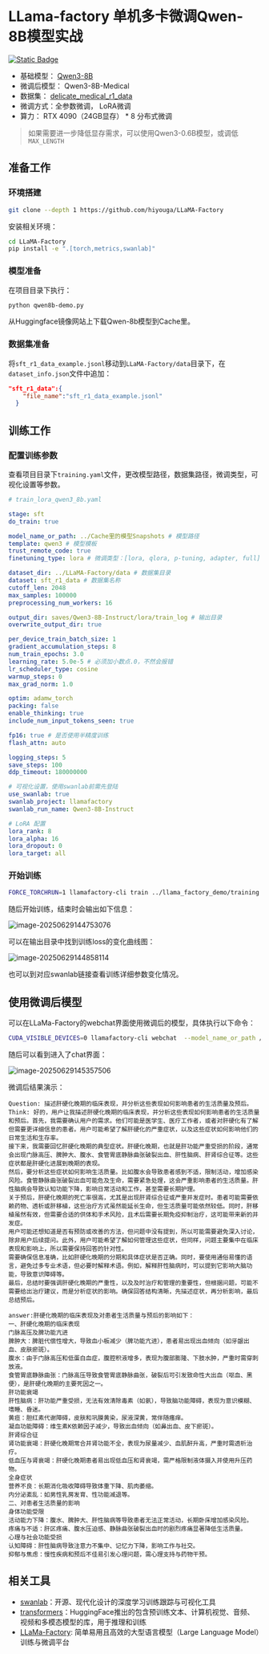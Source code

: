 # LLama-factory 单机多卡微调Qwen-8B模型实战

[![Static Badge](https://img.shields.io/badge/Visualize%20in%20-swanlab-brightgreen)](https://swanlab.cn/@bsjiaoao/Qwen3-8B_finetuned_lmfy_sft/runs/b192me996kdovyabh1o22)

- 基础模型： [Qwen3-8B](https://huggingface.co/Qwen/Qwen3-8B)
- 微调后模型： Qwen3-8B-Medical
- 数据集： [delicate_medical_r1_data](https://modelscope.cn/datasets/krisfu/delicate_medical_r1_data)
- 微调方式：全参数微调， LoRA微调
- 算力： RTX 4090（24GB显存） * 8 分布式微调

> 如果需要进一步降低显存需求，可以使用Qwen3-0.6B模型，或调低`MAX_LENGTH`

## 准备工作

### 环境搭建

```bash
git clone --depth 1 https://github.com/hiyouga/LLaMA-Factory
```

安装相关环境：

```bash
cd LLaMA-Factory
pip install -e ".[torch,metrics,swanlab]"
```

### 模型准备

在项目目录下执行：

```bash
python qwen8b-demo.py
```

从Huggingface镜像网站上下载Qwen-8b模型到Cache里。

### 数据集准备

将`sft_r1_data_example.jsonl`移动到`LLaMA-Factory/data`目录下，在`dataset_info.json`文件中追加：

```json
"sft_r1_data":{
    "file_name":"sft_r1_data_example.jsonl"
  }
```

## 训练工作

### 配置训练参数

查看项目目录下`training.yaml`文件，更改模型路径，数据集路径，微调类型，可视化设置等参数。

```yaml
# train_lora_qwen3_8b.yaml

stage: sft
do_train: true

model_name_or_path: ../Cache里的模型Snapshots # 模型路径
template: qwen3 # 模型模板
trust_remote_code: true
finetuning_type: lora # 微调类型：[lora, qlora, p-tuning, adapter, full]

dataset_dir: ../LLaMA-Factory/data # 数据集目录
dataset: sft_r1_data # 数据集名称
cutoff_len: 2048
max_samples: 100000
preprocessing_num_workers: 16

output_dir: saves/Qwen3-8B-Instruct/lora/train_log # 输出目录
overwrite_output_dir: true

per_device_train_batch_size: 1
gradient_accumulation_steps: 8
num_train_epochs: 3.0
learning_rate: 5.0e-5 # 必须加小数点.0，不然会报错
lr_scheduler_type: cosine
warmup_steps: 0
max_grad_norm: 1.0

optim: adamw_torch
packing: false
enable_thinking: true
include_num_input_tokens_seen: true

fp16: true # 是否使用半精度训练
flash_attn: auto

logging_steps: 5
save_steps: 100
ddp_timeout: 180000000

# 可视化设置，使用swanlab前需先登陆
use_swanlab: true
swanlab_project: llamafactory
swanlab_run_name: Qwen3-8B-Instruct

# LoRA 配置
lora_rank: 8
lora_alpha: 16
lora_dropout: 0
lora_target: all
```

### 开始训练

```bash
FORCE_TORCHRUN=1 llamafactory-cli train ../llama_factory_demo/training.yaml # 配置为training.yaml路径
```

随后开始训练，结束时会输出如下信息：

![image-20250629144753076](./image/image-20250629144753076.png)

可以在输出目录中找到训练loss的变化曲线图：

![image-20250629144858114](./image/image-20250629144858114.png)

也可以到对应swanlab链接查看训练详细参数变化情况。

## 使用微调后模型

可以在LLaMa-Factory的webchat界面使用微调后的模型，具体执行以下命令：

```bash
CUDA_VISIBLE_DEVICES=0 llamafactory-cli webchat  --model_name_or_path /home/user/.cache/huggingface/hub/models--Qwen--Qwen3-8B/snapshots/...模型路径   --adapter_name_or_path /home/user/saves/Qwen3-4B-Instruct/lora/...训练阶段的输出路径  --template qwen  --finetuning_type lora
```

随后可以看到进入了chat界面：

![image-20250629145357506](./image/image-20250629145357506.png)

微调后结果演示：

```
Question: 描述肝硬化晚期的临床表现，并分析这些表现如何影响患者的生活质量及预后。
Think: 好的，用户让我描述肝硬化晚期的临床表现，并分析这些表现如何影响患者的生活质量和预后。首先，我需要确认用户的需求。他们可能是医学生、医疗工作者，或者对肝硬化有了解但需要更详细信息的患者。用户可能希望了解肝硬化的严重症状，以及这些症状如何影响他们的日常生活和生存率。
接下来，我需要回忆肝硬化晚期的典型症状。肝硬化晚期，也就是肝功能严重受损的阶段，通常会出现门脉高压、脾肿大、腹水、食管胃底静脉曲张破裂出血、肝性脑病、肝肾综合征等。这些症状都是肝硬化进展到晚期的表现。
然后，要分析这些症状如何影响生活质量。比如腹水会导致患者感到不适，限制活动，增加感染风险。食管静脉曲张破裂出血可能危及生命，需要紧急处理，这会严重影响患者的生活质量。肝性脑病会导致认知功能下降，影响日常活动和工作，甚至需要长期护理。
关于预后，肝硬化晚期的死亡率很高，尤其是出现肝肾综合征或严重并发症时。患者可能需要依赖药物、透析或肝移植，这些治疗方式虽然能延长生命，但生活质量可能依然较低。同时，肝移植虽然有效，但需要合适的供体和手术风险，且术后需要长期免疫抑制治疗，这可能带来新的并发症。
用户可能还想知道是否有预防或改善的方法，但问题中没有提到，所以可能需要避免深入讨论，除非用户后续提问。此外，用户可能希望了解如何管理这些症状，但同样，问题主要集中在临床表现和影响上，所以需要保持回答的针对性。
需要确保信息准确，比如肝硬化晚期的分期和具体症状是否正确。同时，要使用通俗易懂的语言，避免过多专业术语，但必要时解释术语。例如，解释肝性脑病时，可以提到它影响大脑功能，导致意识障碍等。
最后，总结时要强调肝硬化晚期的严重性，以及及时治疗和管理的重要性，但根据问题，可能不需要给出治疗建议，而是分析症状的影响。确保回答结构清晰，先描述症状，再分析影响，最后总结预后。

answer:肝硬化晚期的临床表现及对患者生活质量与预后的影响如下：
一、肝硬化晚期的临床表现
门脉高压及脾功能亢进
脾肿大：脾脏代偿性增大，导致血小板减少（脾功能亢进），患者易出现出血倾向（如牙龈出血、皮肤瘀斑）。
腹水：由于门脉高压和低蛋白血症，腹腔积液增多，表现为腹部膨隆、下肢水肿，严重时需穿刺放液。
食管胃底静脉曲张：门脉高压导致食管胃底静脉曲张，破裂后可引发致命性大出血（呕血、黑便），是肝硬化晚期的主要死因之一。
肝功能衰竭
肝性脑病：肝功能严重受损，无法有效清除毒素（如氨），导致脑功能障碍，表现为意识模糊、嗜睡、昏迷。
黄疸：胆红素代谢障碍，皮肤和巩膜黄染，尿液深黄，常伴随瘙痒。
凝血功能障碍：维生素K依赖因子减少，导致出血倾向（如鼻出血、皮下瘀斑）。
肝肾综合征
肾功能衰竭：肝硬化晚期常合并肾功能不全，表现为尿量减少、血肌酐升高，严重时需透析治疗。
低血压与肾衰竭：肝硬化晚期患者易出现低血压和肾衰竭，需严格限制液体摄入并使用升压药物。
全身症状
营养不良：长期消化吸收障碍导致体重下降、肌肉萎缩。
内分泌紊乱：如男性乳房发育、性功能减退等。
二、对患者生活质量的影响
身体功能受限
活动能力下降：腹水、脾肿大、肝性脑病等导致患者无法正常活动，长期卧床增加感染风险。
疼痛与不适：肝区疼痛、腹水压迫感、静脉曲张破裂出血时的剧烈疼痛显著降低生活质量。
心理与社会功能受损
认知障碍：肝性脑病导致注意力不集中、记忆力下降，影响工作与社交。
抑郁与焦虑：慢性疾病和预后不佳易引发心理问题，需心理支持与药物干预。

```

## 相关工具

- [swanlab](https://github.com/SwanHubX/SwanLab)：开源、现代化设计的深度学习训练跟踪与可视化工具
- [transformers](https://github.com/huggingface/transformers)：HuggingFace推出的包含预训练文本、计算机视觉、音频、视频和多模态模型的库，用于推理和训练
- [LLaMa-Factory](https://llamafactory.readthedocs.io/zh-cn/latest/index.html): 简单易用且高效的大型语言模型（Large Language Model）训练与微调平台